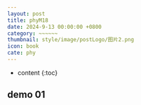 ```yaml
---
layout: post
title: phyM18
date: 2024-9-13 00:00:00 +0800
category: ~~~~~~
thumbnail: style/image/postLogo/图片2.png
icon: book
cate: phy
---
```



* content
{:toc}


## demo 01


<div id="canva_container" style="width:100%;user-select:none;"></div>
<!-- <script src="../jsfun/ploter.js"></script> -->
<script>
    $(".post-container").css("max-width","1800px")
    $("#article").css("height","1800px")

// add_game_canvas_to_container("canva_container")
</script>

<script src="{{ '/jsfun/jsfun_utils.js' | prepend: site.baseurl    }}   "></script>
<script src="{{ '/jsfun/math.js' | prepend: site.baseurl    }}   "></script>
<script src="{{ '/jsfun/tkGenerator.js' | prepend: site.baseurl    }}   "></script>





 <script>
var get_random_color_str=()=>{
  return `rgb(${Math.floor(Math.random()*255)} ${Math.floor(Math.random()*255)} ${Math.floor(Math.random()*255)} / ${Math.floor(Math.random()*100)}%)`
}
var get_random_color_str_bright=()=>{
  return `rgb(${Math.floor(Math.random()*255)} ${Math.floor(Math.random()*255)} ${Math.floor(Math.random()*255)} / 100%)`
}

  $(".post-container .post-content").css("box-shadow",`${get_random_color_str()}  18px 0px,${get_random_color_str()}  35px 0px,${get_random_color_str()} 45px 0px, ${get_random_color_str()}  50px 0px, ${get_random_color_str()} 55px 0px`)




window.onload = function() {
    $("#footer").remove()
    $("#header").css("backdrop-filter","blur(51px) saturate(13)")






    }




</script>


